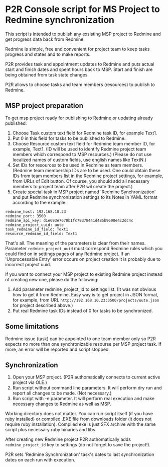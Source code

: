 # P2R Console script for MS Project to Redmine synchronization

This script is intended to publish any exsisting MSP project to Redmine and get progress data back from Redmine.

Redmine is simple, free and convenient for project team to keep tasks progress and states and to make reports.

P2R provides task and appointment updates to Redmine and puts actual start and finish dates and spent hours back to MSP.
Start and finish are being obtained from task state changes.

P2R allows to choose tasks and team members (resources) to publish to Redmine. 

## MSP project preparation

To get msp project ready for publishing to Redmine or updating already published:
1. Choose Task custom text field for Redmine task ID, for example Text1.
2. Put 0 in this field for tasks to be published to Redmine.
3. Choose Resource custom text field for Redmine team member ID, for example, Text1. 
(ID will be used to identify Redmine project team members which correspond to MSP resources.)
(Please do not use localized names of custom fields, use english names like TextN.) 
4. Set IDs for resources to be used in Redmine as team members.
(Redmine team membership IDs are to be used. One could obtain these IDs from team members list in the Redmine project settings, for example, from URLs of Edit button. Of course, you should add all necessary members to project team after P2R wil create the project.)
5. Create special task in MSP project named 'Redmine Synchronization' and put Redmine synchronization 
settings to its Notes in YAML format according to the example:

<pre><code>redmine_host: 192.168.10.23
redmine_port: 3500
redmine_api_key: d1e693e7670b1fc79378441d485b9608e4c2dc4c
redmine_project_uuid: uute
task_redmine_id_field: Text1
resource_redmine_id_field: Text1
</code></pre>

That's all. The meaning of the parameters is clear from their names. Parameter `redmine_project_uuid` must correspond Redmine rules which you could find on in settings pages of any Redmine project.
If an 'Unprocessable Entry' error occurs on project creation it is probably due to incorrect project uuid.

If you want to connect your MSP project to existing Redmine project instead of creating new one, please do the following:

1. Add parameter redmine_project_id to settings list. 
(It was not obvious how to get it from Redmine. Easy way is to get project in JSON format, for example, from URL `http://192.168.10.23:3500/projects/uute.json` for project described above.)
2. Put real Redmine task IDs instead of 0 for tasks to be synchronized.

## Some limitations

Redmine issue (task) can be appointed to one team member only so P2R expects no more than one synchronizable resourse per MSP project task. If more, an error will be reported and script stopped.

## Synchronization

1. Open your MSP project. (P2R authomatically connects to current active project via OLE.)
2. Run script without command line parameters. It will perform dry run and report all changes to be made. (Not necessary.)
3. Run script with -e parameter. It will perform real execution and make necessary changes to Redmine as well as MSP. 

Working directory does not matter. You can run script itself (if you have ruby installed) or compiled .EXE file from downloads folder 
(it does not require ruby installation). Compiled exe is just SFX archive with the same script plus necessary ruby binaries and libs.

After creating new Redmine project P2R authomatically adds `redmine_project_id` key to settings (do not forget to save the project!).

P2R sets 'Redmine Synchronization' task's dates to last synchronization dates on each run with execution. 
